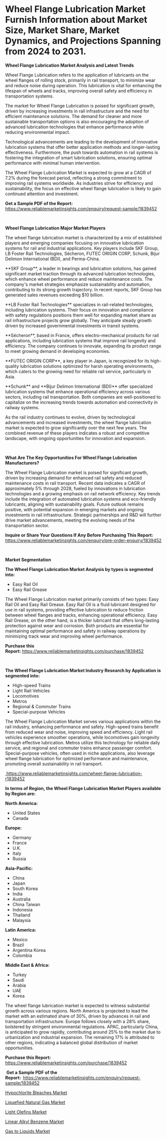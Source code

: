 <p><h1>Wheel Flange Lubrication Market Furnish Information about Market Size, Market Share, Market Dynamics, and Projections Spanning from 2024 to 2031.</h1></p><p><strong>Wheel Flange Lubrication Market Analysis and Latest Trends</strong></p>
<p><p>Wheel Flange Lubrication refers to the application of lubricants on the wheel flanges of rolling stock, primarily in rail transport, to minimize wear and reduce noise during operation. This lubrication is vital for enhancing the lifespan of wheels and tracks, improving overall safety and efficiency in transportation systems.</p><p>The market for Wheel Flange Lubrication is poised for significant growth, driven by increasing investments in rail infrastructure and the need for efficient maintenance solutions. The demand for cleaner and more sustainable transportation options is also encouraging the adoption of advanced lubrication technologies that enhance performance while reducing environmental impact. </p><p>Technological advancements are leading to the development of innovative lubrication systems that offer better application methods and longer-lasting effectiveness. Furthermore, the push towards automation in rail systems is fostering the integration of smart lubrication solutions, ensuring optimal performance with minimal human intervention. </p><p>The Wheel Flange Lubrication Market is expected to grow at a CAGR of 7.2% during the forecast period, reflecting a strong commitment to improving rail systems worldwide. As industries strive for efficiency and sustainability, the focus on effective wheel flange lubrication is likely to gain continued attention and investment.</p></p>
<p><strong>Get a Sample PDF of the Report:&nbsp;</strong> <a href="https://www.reliablemarketinsights.com/enquiry/request-sample/1839452?utm_campaign=1626&utm_medium=2&utm_source=Github&utm_content=ia&utm_term=16102024&utm_id=wheel-flange-lubrication">https://www.reliablemarketinsights.com/enquiry/request-sample/1839452</a></p>
<p>&nbsp;</p>
<p><strong>Wheel Flange Lubrication Major Market Players</strong></p>
<p><p>The wheel flange lubrication market is characterized by a mix of established players and emerging companies focusing on innovative lubrication systems for rail and industrial applications. Key players include SKF Group, LB Foster Rail Technologies, Sécheron, FUTEC ORIGIN CORP, Schunk, Bijur Delimon International (BDI), and Perma-China.</p><p>**SKF Group**, a leader in bearings and lubrication solutions, has gained significant market traction through its advanced lubrication technologies, which enhance wheel performance and reduce maintenance costs. The company's market strategies emphasize sustainability and automation, contributing to its strong growth trajectory. In recent reports, SKF Group has generated sales revenues exceeding $10 billion.</p><p>**LB Foster Rail Technologies** specializes in rail-related technologies, including lubrication systems. Their focus on innovation and compliance with safety regulations positions them well for expanding market share as rail infrastructure projects grow globally. They anticipate steady growth driven by increased governmental investments in transit systems.</p><p>**Sécheron**, based in France, offers electro-mechanical products for rail applications, including lubrication systems that improve rail longevity and efficiency. The company continues to innovate, expanding its product range to meet growing demand in developing economies.</p><p>**FUTEC ORIGIN CORP**, a key player in Japan, is recognized for its high-quality lubrication solutions optimized for harsh operating environments, which caters to the growing need for reliable rail service, particularly in Asia.</p><p>**Schunk** and **Bijur Delimon International (BDI)** offer specialized lubrication systems that enhance operational efficiency across various sectors, including rail transportation. Both companies are well-positioned to capitalize on the increasing trends towards automation and connectivity in railway systems.</p><p>As the rail industry continues to evolve, driven by technological advancements and increased investments, the wheel flange lubrication market is expected to grow significantly over the next few years. The combined revenue of these players indicates a robust and competitive landscape, with ongoing opportunities for innovation and expansion.</p></p>
<p>&nbsp;</p>
<p><strong>What Are The Key Opportunities For Wheel Flange Lubrication Manufacturers?</strong></p>
<p><p>The Wheel Flange Lubrication market is poised for significant growth, driven by increasing demand for enhanced rail safety and reduced maintenance costs in rail transport. Recent data indicates a CAGR of approximately 5% through 2028, fueled by innovations in lubrication technologies and a growing emphasis on rail network efficiency. Key trends include the integration of automated lubrication systems and eco-friendly lubricants, aligning with sustainability goals. Future outlook remains positive, with potential expansion in emerging markets and ongoing investments in rail infrastructure. Strategic partnerships and R&D will further drive market advancements, meeting the evolving needs of the transportation sector.</p></p>
<p><strong>Inquire or Share Your Questions If Any Before Purchasing This Report:</strong> <a href="https://www.reliablemarketinsights.com/enquiry/pre-order-enquiry/1839452?utm_campaign=1626&utm_medium=2&utm_source=Github&utm_content=ia&utm_term=16102024&utm_id=wheel-flange-lubrication">https://www.reliablemarketinsights.com/enquiry/pre-order-enquiry/1839452</a></p>
<p>&nbsp;</p>
<p><strong>Market Segmentation</strong></p>
<p><strong>The Wheel Flange Lubrication Market Analysis by types is segmented into:</strong></p>
<p><ul><li>Easy Rail Oil</li><li>Easy Rail Grease</li></ul></p>
<p><p>The Wheel Flange Lubrication market primarily consists of two types: Easy Rail Oil and Easy Rail Grease. Easy Rail Oil is a fluid lubricant designed for use in rail systems, providing effective lubrication to reduce friction between wheel flanges and tracks, enhancing operational efficiency. Easy Rail Grease, on the other hand, is a thicker lubricant that offers long-lasting protection against wear and corrosion. Both products are essential for maintaining optimal performance and safety in railway operations by minimizing track wear and improving wheel performance.</p></p>
<p><strong>Purchase this Report:&nbsp;</strong><a href="https://www.reliablemarketinsights.com/purchase/1839452?utm_campaign=1626&utm_medium=2&utm_source=Github&utm_content=ia&utm_term=16102024&utm_id=wheel-flange-lubrication">https://www.reliablemarketinsights.com/purchase/1839452</a></p>
<p>&nbsp;</p>
<p><strong>The Wheel Flange Lubrication Market Industry Research by Application is segmented into:</strong></p>
<p><ul><li>High-speed Trains</li><li>Light Rail Vehicles</li><li>Locomotives</li><li>Metros</li><li>Regional & Commuter Trains</li><li>Special-purpose Vehicles</li></ul></p>
<p><p>The Wheel Flange Lubrication Market serves various applications within the rail industry, enhancing performance and safety. High-speed trains benefit from reduced wear and noise, improving speed and efficiency. Light rail vehicles experience smoother operations, while locomotives gain longevity through effective lubrication. Metros utilize this technology for reliable daily service, and regional and commuter trains enhance passenger comfort. Special-purpose vehicles, often used in niche applications, also leverage wheel flange lubrication for optimized performance and maintenance, promoting overall sustainability in rail transport.</p></p>
<p><a href="https://www.reliablemarketinsights.com/wheel-flange-lubrication-r1839452?utm_campaign=1626&utm_medium=2&utm_source=Github&utm_content=ia&utm_term=16102024&utm_id=wheel-flange-lubrication">&nbsp;https://www.reliablemarketinsights.com/wheel-flange-lubrication-r1839452</a></p>
<p><strong>In terms of Region, the Wheel Flange Lubrication Market Players available by Region are:</strong></p>
<p>
    <p> <strong> North America: </strong>
        <ul>
            <li>United States</li>
            <li>Canada</li>
        </ul>
        </p> 
    <p> <strong> Europe: </strong>
        <ul>
            <li>Germany</li>
            <li>France</li>
            <li>U.K.</li>
            <li>Italy</li>
            <li>Russia</li>
        </ul>
        </p> 
    <p> <strong> Asia-Pacific: </strong>
        <ul>
            <li>China</li>
            <li>Japan</li>
            <li>South Korea</li>
            <li>India</li>
            <li>Australia</li>
            <li>China Taiwan</li>
            <li>Indonesia</li>
            <li>Thailand</li>
            <li>Malaysia</li>
        </ul>
        </p> 
    <p> <strong> Latin America: </strong>
        <ul>
            <li>Mexico</li>
            <li>Brazil</li>
            <li>Argentina Korea</li>
            <li>Colombia</li>
        </ul>
        </p> 
    <p> <strong> Middle East & Africa: </strong>
        <ul>
            <li>Turkey</li>
            <li>Saudi</li>
            <li>Arabia</li>
            <li>UAE</li>
            <li>Korea</li>
        </ul>
    </p>
    </p>
<p><p>The wheel flange lubrication market is expected to witness substantial growth across various regions. North America is projected to lead the market with an estimated share of 30%, driven by advances in rail and transportation infrastructure. Europe follows closely with a 28% share, bolstered by stringent environmental regulations. APAC, particularly China, is anticipated to grow rapidly, contributing around 25% to the market due to urbanization and industrial expansion. The remaining 17% is attributed to other regions, indicating a balanced global distribution of market opportunities.</p></p>
<p><strong>Purchase this Report: </strong><a href="https://www.reliablemarketinsights.com/purchase/1839452?utm_campaign=1626&utm_medium=2&utm_source=Github&utm_content=ia&utm_term=16102024&utm_id=wheel-flange-lubrication">https://www.reliablemarketinsights.com/purchase/1839452</a></p>
<p>&nbsp;<strong>Get a Sample PDF of the Report:&nbsp;&nbsp;</strong><a href="https://www.reliablemarketinsights.com/enquiry/request-sample/1839452?utm_campaign=1626&utm_medium=2&utm_source=Github&utm_content=ia&utm_term=16102024&utm_id=wheel-flange-lubrication">https://www.reliablemarketinsights.com/enquiry/request-sample/1839452</a></p>
<p><strong></strong></p>
<p><p><a href="https://www.linkedin.com/pulse/market-insights-global-hypochlorite-bleaches-forecast-innovation-bwrtc?utm_campaign=1626&utm_medium=2&utm_source=Github&utm_content=ia&utm_term=16102024&utm_id=wheel-flange-lubrication">Hypochlorite Bleaches Market</a></p><p><a href="https://www.linkedin.com/pulse/analyzing-global-liquefied-natural-gas-market-growth-prospects-lszvc?utm_campaign=1626&utm_medium=2&utm_source=Github&utm_content=ia&utm_term=16102024&utm_id=wheel-flange-lubrication">Liquefied Natural Gas Market</a></p><p><a href="https://www.linkedin.com/pulse/global-light-olefins-market-exploring-share-trends-future-wwpic?utm_campaign=1626&utm_medium=2&utm_source=Github&utm_content=ia&utm_term=16102024&utm_id=wheel-flange-lubrication">Light Olefins Market</a></p><p><a href="https://www.linkedin.com/pulse/market-insights-global-linear-alkyl-benzene-forecast-innovation-ona4c?utm_campaign=1626&utm_medium=2&utm_source=Github&utm_content=ia&utm_term=16102024&utm_id=wheel-flange-lubrication">Linear Alkyl Benzene Market</a></p><p><a href="https://www.linkedin.com/pulse/market-forecasting-change-global-gas-liquids-dynamics-future-frhnc?utm_campaign=1626&utm_medium=2&utm_source=Github&utm_content=ia&utm_term=16102024&utm_id=wheel-flange-lubrication">Gas to Liquids Market</a></p></p>